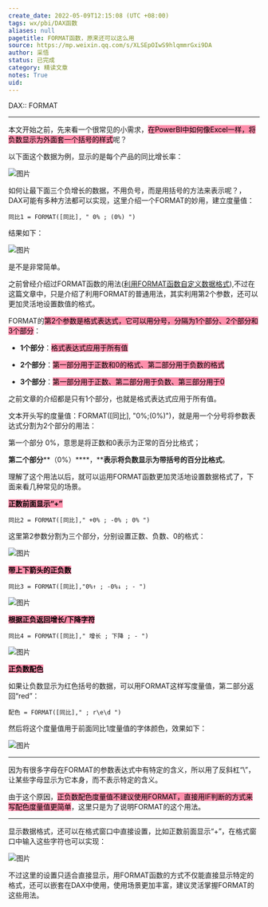 ```yaml
---
create_date: 2022-05-09T12:15:08 (UTC +08:00)
tags: wx/pbi/DAX函数
aliases: null
pagetitle: FORMAT函数，原来还可以这么用
source: https://mp.weixin.qq.com/s/XLSEpOIwS9hlqmmrGxi9DA
author: 采悟
status: 已完成
category: 精读文章
notes: True
uid: 
---
```


DAX:: FORMAT

---

本文开始之前，先来看一个很常见的小需求，<mark style="background: #FF5582A6;">在PowerBI中如何像Excel一样，将负数显示为外面套一个括号的样式</mark>呢？  

以下面这个数据为例，显示的是每个产品的同比增长率：

![图片](https://mmbiz.qpic.cn/mmbiz_png/aHEbZtANQJMwPYBMI3JxYJSaOWmHiaKHfOZAfpz1Gpkn6SjuMx3EbYF943ulhTBVyicJDAr5EdbQNtZTQtvhu5rg/640?wx_fmt=png&wxfrom=5&wx_lazy=1&wx_co=1)

如何让最下面三个负增长的数据，不用负号，而是用括号的方法来表示呢？，DAX可能有多种方法都可以实现，这里介绍一个FORMAT的妙用，建立度量值：

```
同比1 = FORMAT([同比], " 0% ; (0%) ")
```

结果如下：

![图片](https://mmbiz.qpic.cn/mmbiz_png/aHEbZtANQJMwPYBMI3JxYJSaOWmHiaKHfTnoveeNSp7NoQVicF508Ut9WLdFOjMW3l9C5mhy1kAxWwqmoChjciasg/640?wx_fmt=png&wxfrom=5&wx_lazy=1&wx_co=1)

是不是非常简单。

之前曾经介绍过FORMAT函数的用法([利用FORMAT函数自定义数据格式](http://mp.weixin.qq.com/s?__biz=MzA4MzQwMjY4MA==&mid=2484067980&idx=1&sn=4c314be995c216a5a6e6f7a49886cc2f&chksm=8e0c745bb97bfd4d1092fadd56e335ccb0d27f38cffeca7d234fef18eaae81da052c7c69900e&scene=21#wechat_redirect)),不过在这篇文章中，只是介绍了利用FORMAT的普通用法，其实利用第2个参数，还可以更加灵活地设置数值的格式。

FORMAT的<mark style="background: #FF5582A6;">第2个参数是格式表达式，它可以用分号，分隔为1个部分、2个部分和3个部分</mark>：

-   **1个部分**：<mark style="background: #FF5582A6;">格式表达式应用于所有值</mark>  
    
-   **2个部分**：<mark style="background: #FF5582A6;">第一部分用于正数和0的格式、第二部分用于负数的格式</mark>  
    
-   **3个部分**：<mark style="background: #FF5582A6;">第一部分用于正数、第二部分用于负数、第三部分用于0</mark>
    

之前文章的介绍都是只有1个部分，也就是格式表达式应用于所有值。

文本开头写的度量值：FORMAT(\[同比\], "0%;(0%)")，就是用一个分号将参数表达式分割为2个部分的用法：

第一个部分 0%，意思是将正数和0表示为正常的百分比格式；

**第二个部分****（0%）****，****表示将负数显示为带括号的百分比格式**。

理解了这个用法以后，就可以运用FORMAT函数更加灵活地设置数据格式了，下面来看几种常见的场景。

**<mark style="background: #FF5582A6;">正数前面显示“+”</mark>**

```
同比2 = FORMAT([同比]," +0% ; -0% ; 0% ")
```

这里第2参数分割为三个部分，分别设置正数、负数、0的格式：

![图片](https://mmbiz.qpic.cn/mmbiz_png/aHEbZtANQJMwPYBMI3JxYJSaOWmHiaKHfdEqw1ZM4c2eRTVAibh6Cj8Fm5wHNfWu2Hfa0E6wpdVNq6z3uA3UvuicA/640?wx_fmt=png&wxfrom=5&wx_lazy=1&wx_co=1)

**<mark style="background: #FF5582A6;">带上下箭头的正负数</mark>**

```
同比3 = FORMAT([同比],"0%↑ ; -0%↓ ; - ")
```

![图片](https://mmbiz.qpic.cn/mmbiz_png/aHEbZtANQJMwPYBMI3JxYJSaOWmHiaKHf97JOu23v7sRJfAWyuJRYLAIdySdSv83V3RNUITjmpJHvenc5L1bibicg/640?wx_fmt=png&wxfrom=5&wx_lazy=1&wx_co=1)

**<mark style="background: #FF5582A6;">根据正负返回增长/下降字符</mark>**

```
同比4 = FORMAT([同比]," 增长 ; 下降 ; - ")
```

![图片](https://mmbiz.qpic.cn/mmbiz_png/aHEbZtANQJMwPYBMI3JxYJSaOWmHiaKHf9y99PYT6ExcIl0bVtmBLWDe5yicrLPrmuI0hTAHy8ZaRCCfvbicf6P6w/640?wx_fmt=png&wxfrom=5&wx_lazy=1&wx_co=1)

**<mark style="background: #FF5582A6;">正负数配色</mark>**

如果让负数显示为红色括号的数据，可以用FORMAT这样写度量值，第二部分返回“red”：

```
配色 = FORMAT([同比]," ; r\e\d ")
```

然后将这个度量值用于前面同比1度量值的字体颜色，效果如下：

![图片](https://mmbiz.qpic.cn/mmbiz_png/aHEbZtANQJMwPYBMI3JxYJSaOWmHiaKHf8NwT6rMzMhiccuRWbP5L48qCpxMpb3DnaHhXgdNHlARtVRoCXS2yalg/640?wx_fmt=png&wxfrom=5&wx_lazy=1&wx_co=1)

___

因为有很多字母在FORMAT的参数表达式中有特定的含义，所以用了反斜杠“\\”，让某些字母显示为它本身，而不表示特定的含义。  

由于这个原因，<mark style="background: #FF5582A6;">正负数配色度量值不建议使用FORMAT，直接用IF判断的方式来写配色度量值更简单</mark>，这里只是为了说明FORMAT的这个用法。

___

显示数据格式，还可以在格式窗口中直接设置，比如正数前面显示“+”，在格式窗口中输入这些字符也可以实现：  

![图片](https://mmbiz.qpic.cn/mmbiz_png/aHEbZtANQJMwPYBMI3JxYJSaOWmHiaKHfDGibzic6icCCM8MoNlx4PqBAqKiaibjcaRJDhKOmJvkKqK184JYgdLMBhAA/640?wx_fmt=png&wxfrom=5&wx_lazy=1&wx_co=1)

不过这里的设置只适合直接显示，用FORMAT函数的方式不仅能直接显示特定的格式，还可以嵌套在DAX中使用，使用场景更加丰富，建议灵活掌握FORMAT的这些用法。
